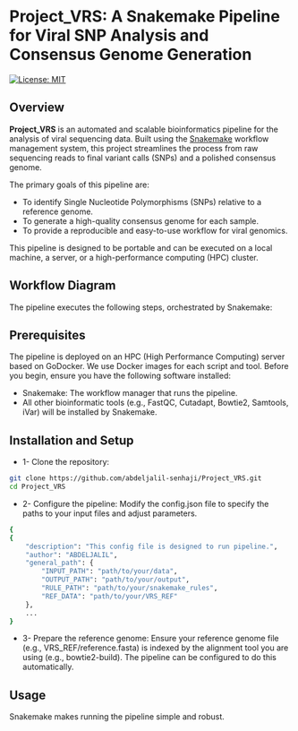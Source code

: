 # Project_VRS: A Snakemake Pipeline for Viral SNP Analysis and Consensus Genome Generation

[![License: MIT](https://img.shields.io/badge/License-MIT-yellow.svg)](https://opensource.org/licenses/MIT)

## Overview

**Project_VRS** is an automated and scalable bioinformatics pipeline for the analysis of viral sequencing data. Built using the [Snakemake](https://snakemake.readthedocs.io/) workflow management system, this project streamlines the process from raw sequencing reads to final variant calls (SNPs) and a polished consensus genome.

The primary goals of this pipeline are:
- To identify Single Nucleotide Polymorphisms (SNPs) relative to a reference genome.
- To generate a high-quality consensus genome for each sample.
- To provide a reproducible and easy-to-use workflow for viral genomics.

This pipeline is designed to be portable and can be executed on a local machine, a server, or a high-performance computing (HPC) cluster.

## Workflow Diagram

The pipeline executes the following steps, orchestrated by Snakemake:

## Prerequisites

The pipeline is deployed on an HPC (High Performance Computing) server based on GoDocker. We use Docker images for each script and tool.
Before you begin, ensure you have the following software installed:

- Snakemake: The workflow manager that runs the pipeline.
- All other bioinformatic tools (e.g., FastQC, Cutadapt, Bowtie2, Samtools, iVar) will be installed by Snakemake.

## Installation and Setup
* 1- Clone the repository: 
```bash
git clone https://github.com/abdeljalil-senhaji/Project_VRS.git
cd Project_VRS
```
* 2- Configure the pipeline:
Modify the config.json file to specify the paths to your input files and adjust parameters.
```bash
{
{
    "description": "This config file is designed to run pipeline.",
    "author": "ABDELJALIL",
    "general_path": {
        "INPUT_PATH": "path/to/your/data",
        "OUTPUT_PATH": "path/to/your/output",
        "RULE_PATH": "path/to/your/snakemake_rules",
        "REF_DATA": "path/to/your/VRS_REF"
    },
    ... 
}
```

* 3- Prepare the reference genome:
Ensure your reference genome file (e.g., VRS_REF/reference.fasta) is indexed by the alignment tool you are using (e.g., bowtie2-build). The pipeline can be configured to do this automatically.

## Usage

Snakemake makes running the pipeline simple and robust.
